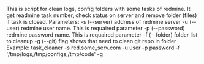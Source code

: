 This is script for clean logs, config folders with some tasks of redmine.
It get readmine task number, check status on server and remove folder (files) if task is closed.
Parameters:
    -s (--server) address of redmine server
    -u (--user) redmine user name. This is requaired parameter
    -p (--password) redmine password name. This is requaired parameter
    -f (--folder) folder list to cleanup
    -g (--git) flag shows that need to clean git repo in folder
Example:
task_cleaner -s red.some_serv.com -u user -p password -f '/tmp/logs,/tmp/configs,/tmp/code' -g

